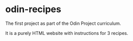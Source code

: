 # odin-recipes

The first project as part of the Odin Project curriculum. 

It is a purely HTML website with instructions for 3 recipes.